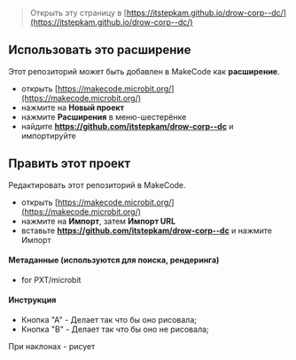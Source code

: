 
> Открыть эту страницу в [https://itstepkam.github.io/drow-corp--dc/](https://itstepkam.github.io/drow-corp--dc/)

## Использовать это расширение

Этот репозиторий может быть добавлен в MakeCode как **расширение**.

* открыть [https://makecode.microbit.org/](https://makecode.microbit.org/)
* нажмите на **Новый проект**
* нажмите **Расширения** в меню-шестерёнке
* найдите **https://github.com/itstepkam/drow-corp--dc** и импортируйте

## Править этот проект

Редактировать этот репозиторий в MakeCode.

* открыть [https://makecode.microbit.org/](https://makecode.microbit.org/)
* нажмите на **Импорт**, затем **Импорт URL**
* вставьте **https://github.com/itstepkam/drow-corp--dc** и нажмите Импорт

#### Метаданные (используются для поиска, рендеринга)

* for PXT/microbit
<script src="https://makecode.com/gh-pages-embed.js"></script><script>makeCodeRender("{{ site.makecode.home_url }}", "{{ site.github.owner_name }}/{{ site.github.repository_name }}");</script>

#### Инструкция
* Кнопка "А" - Делает так что бы оно рисовала;
* Кнопка "В" - Делает так что бы оно не рисовала;


При наклонах - рисует
